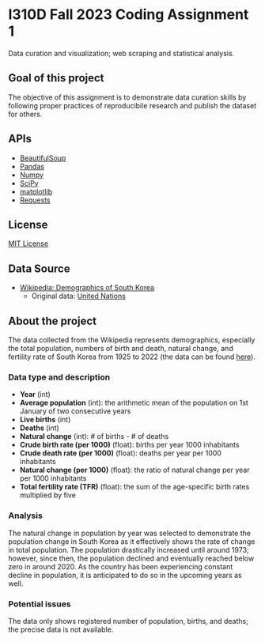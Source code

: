 # I310D Fall 2023 Coding Assignment 1
Data curation and visualization; web scraping and statistical analysis.

## Goal of this project
The objective of this assignment is to demonstrate data curation skills by following proper practices of reproducibile research and publish the dataset for others.

## APIs
- [BeautifulSoup](https://tedboy.github.io/bs4_doc/)
- [Pandas](https://pandas.pydata.org/docs/reference/index.html)
- [Numpy](https://numpy.org/doc/stable/reference/)
- [SciPy](https://docs.scipy.org/doc/scipy/reference/)
- [matplotlib](https://matplotlib.org/stable/api/index.html)
- [Requests](https://requests.readthedocs.io/en/latest/)

## License 
[MIT License](https://opensource.org/license/mit/)

## Data Source
- [Wikipedia: Demographics of South Korea](https://en.wikipedia.org/wiki/Demographics_of_South_Korea)
  - Original data: [United Nations](https://www.un.org/en/about-us/terms-of-use)
 
## About the project
The data collected from the Wikipedia represents demographics, especially the total population, numbers of birth and death, natural change, and fertility rate of South Korea from 1925 to 2022 (the data can be found [here](https://en.wikipedia.org/wiki/Demographics_of_South_Korea)).
### Data type and description
- **Year** (int)
- **Average population** (int): the arithmetic mean of the population on 1st January of two consecutive years
- **Live births** (int)
- **Deaths** (int)
- **Natural change** (int): # of births - # of deaths
- **Crude birth rate (per 1000)** (float): births per year 1000 inhabitants
- **Crude death rate (per 1000)** (float): deaths per year per 1000 inhabitants
- **Natural change (per 1000)** (float): the ratio of natural change per year per 1000 inhabitants
- **Total fertility rate (TFR)** (float): the sum of the age-specific birth rates multiplied by five
### Analysis
The natural change in population by year was selected to demonstrate the population change in South Korea as it effectively shows the rate of change in total population. The population drastically increased until around 1973; however, since then, the population declined and eventually reached below zero in around 2020. As the country has been experiencing constant decline in population, it is anticipated to do so in the upcoming years as well. 
### Potential issues
The data only shows registered number of population, births, and deaths; the precise data is not available. 

